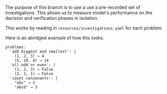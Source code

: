 The purpose of this branch is to use a use a pre-recorded set of
investigations. This allows us to measure model's performance on the decision
and verification phases in isolation.

This works by reading in `resources/investigations.yaml` for each problem.

Here is an abridged example of how this looks:
```
problems:
  'add biggest and smallest': |
    (1, 2, 3) → 4
    (5, 10, 4) → 14
  'all odd or even': |
    (1, 2, 3) → False
    (2, 3, 1) → False
  'count consonants': |
    "abc" → 2
    "abcd" → 3
```
